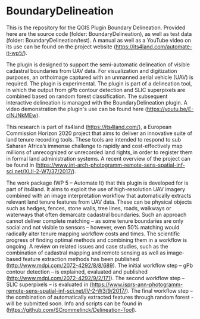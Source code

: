 # BoundaryDelineation
This is the repository for the QGIS Plugin Boundary Delineation. Provided here are the source code (folder: BoundaryDelineation), as well as test data (folder:  BoundaryDelineation/test). A manual as well as a YouTube video on its use can be found on the project website (https://its4land.com/automate-it-wp5/).

The plugin is designed to support the semi-automatic delineation of visible cadastral boundaries from UAV data. For visualization and digitization purposes, an orthoimage captured with an unmanned aerial vehicle (UAV) is required. The plugin is experimental. The plugin is part of a delineation tool, in which the output from gPb contour detection and SLIC superpixels are combined based on random forest classification. The subsequent interactive delineation is managed with the BoundaryDelineation plugin. A video demonstration the plugin's use can be found here (https://youtu.be/E-cINJNkMEw).

This research is part of its4land (https://its4land.com/), a European Commission Horizon 2020 project that aims to deliver an innovative suite of land tenure recording tools. These tools are intended to respond to sub Saharan Africa’s immense challenge to rapidly and cost-effectively map millions of unrecognized or unrecorded land rights, in order to register them in formal land administration systems. A recent overview of the project can be found in (https://www.int-arch-photogramm-remote-sens-spatial-inf-sci.net/XLII-2-W7/37/2017/).

The work package (WP 5 – Automate It) that this plugin is developed for is part of its4land. It aims to exploit the use of high-resolution UAV imagery combined with an image interpretation workflow that automatically extracts relevant land tenure features from UAV data. These can be physical objects such as hedges, fences, stone walls, tree lines, roads, walkways or waterways that often demarcate cadastral boundaries. Such an approach cannot deliver complete matching – as some tenure boundaries are only social and not visible to sensors – however, even 50% matching would radically alter tenure mapping workflow costs and times. The scientific progress of finding optimal methods and combining them in a workflow is ongoing. A review on related issues and case studies, such as the combination of cadastral mapping and remote sensing as well as image-based feature extraction methods has been published (http://www.mdpi.com/2072-4292/8/8/689). The initial workflow step – gPb contour detection – is explained, evaluated and published (http://www.mdpi.com/2072-4292/9/2/171). The second workflow step – SLIC superpixels – is evaluated in (https://www.isprs-ann-photogramm-remote-sens-spatial-inf-sci.net/IV-2-W3/9/2017/). The final workflow step – the combination of automatically extracted features through random forest - will be submitted soon. Info and scripts can be found in (https://github.com/SCrommelinck/Delineation-Tool).

